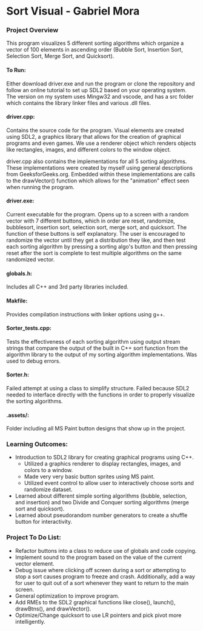 # Sort Visual - Gabriel Mora
### Project Overview
This program visualizes 5 different sorting algorithms which organize a vector of 
100 elements in ascending order (Bubble Sort, Insertion Sort, Selection Sort, 
Merge Sort, and Quicksort). 

#### To Run:
Either download driver.exe and run the program or clone the repository and follow
an online tutorial to set up SDL2 based on your operating system. The version on
my system uses Mingw32 and vscode, and has a src folder which contains the library
linker files and various .dll files.

#### driver.cpp:
Contains the source code for the program. Visual elements are created using SDL2,
a graphics library that allows for the creation of graphical programs and even
games. We use a renderer object which renders objects like rectangles, images,
and different colors to the window object.

driver.cpp also contains the implementations for all 5 sorting algorithms. These 
implementations were created by myself using general descriptions from GeeksforGeeks.org.
Embedded within these implementations are calls to the drawVector() function which allows
for the "animation" effect seen when running the program.

#### driver.exe:
Current executable for the program. Opens up to a screen with a random vector with
7 different buttons, which in order are reset, randomize, bubblesort, insertion sort,
selection sort, merge sort, and quicksort. The function of these buttons is self explanatory.
The user is encouraged to randomize the vector until they get a distribution they like, and
then test each sorting algorithm by pressing a sorting algo's button and then pressing reset
after the sort is complete to test multiple algorithms on the same randomized vector.

#### globals.h:
Includes all C++ and 3rd party libraries included.

#### Makfile:
Provides compilation instructions with linker options using g++.

#### Sorter_tests.cpp:
Tests the effectiveness of each sorting algorithm using output stream strings that
compare the output of the built in C++ sort function from the algorithm library
to the output of my sorting algorithm implementations. Was used to debug errors.

#### Sorter.h:
Failed attempt at using a class to simplify structure. Failed because SDL2 needed to interface 
directly with the functions in order to properly visualize the sorting algorithms.

#### .assets/:
Folder including all MS Paint button designs that show up in the project.

### Learning Outcomes:
* Introduction to SDL2 library for creating graphical programs using C++.
    * Utilized a graphics renderer to display rectangles, images, and colors to
      a window.
    * Made very very basic button sprites using MS paint.
    * Utilized event control to allow user to interactively choose sorts and randomize dataset.
* Learned about different simple sorting algorithms (bubble, selection, and insertion)
  and two Divide and Conquer sorting algorithms (merge sort and quicksort).
* Learned about pseudorandom number generators to create a shuffle button for interactivity.

### Project To Do List:
* Refactor buttons into a class to reduce use of globals and code copying.
* Implement sound to the program based on the value of the current vector element.
* Debug issue where clicking off screen during a sort or attempting to stop a sort
  causes program to freeze and crash. Additionally, add a way for user to quit out
  of a sort whenever they want to return to the main screen.
* General optimization to improve program.
* Add RMEs to the SDL2 graphical functions like close(), launch(), drawBtns(), and drawVector().
* Optimize/Change quicksort to use LR pointers and pick pivot more intelligently.